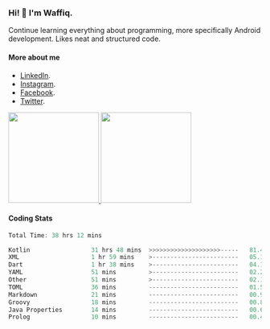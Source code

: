### Hi! 👋 I'm Waffiq.

Continue learning everything about programming, more specifically Android development. Likes neat and structured code.

#### More about me 
- [LinkedIn](https://www.linkedin.com/in/waffiqaziz/).
- [Instagram](https://www.instagram.com/waffiqaziz/).
- [Facebook](https://web.facebook.com/WaffiqAziz/).
- [Twitter](https://twitter.com/AzizWaffiq).

<p align="left">
<a href="https://github.com/waffiqaziz">
  <img height="180em" src="https://github-readme-stats-eight-theta.vercel.app/api?username=waffiqaziz&show_icons=true&theme=algolia&include_all_commits=true&count_private=true"/>
  <img height="180em" src="https://github-readme-stats-eight-theta.vercel.app/api/top-langs/?username=waffiqaziz&layout=compact&langs_count=8&theme=algolia"/>
</a>
</p>

#### Coding Stats
<!--START_SECTION:waka-->

```rust
Total Time: 38 hrs 12 mins

Kotlin                 31 hrs 48 mins  >>>>>>>>>>>>>>>>>>>>-----   81.44 %
XML                    1 hr 59 mins    >------------------------   05.11 %
Dart                   1 hr 38 mins    >------------------------   04.18 %
YAML                   51 mins         >------------------------   02.21 %
Other                  51 mins         >------------------------   02.19 %
TOML                   36 mins         -------------------------   01.56 %
Markdown               21 mins         -------------------------   00.92 %
Groovy                 18 mins         -------------------------   00.81 %
Java Properties        14 mins         -------------------------   00.62 %
Prolog                 10 mins         -------------------------   00.44 %
```

<!--END_SECTION:waka-->
